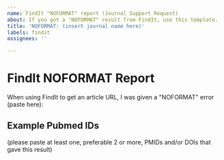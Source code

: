 ```yaml
---
name: FindIt "NOFORMAT" report (Journal Support Request)
about: If you got a "NOFORMAT" result from FindIt, use this template.
title: 'NOFORMAT: (insert journal name here)'
labels: findit
assignees: ''

---
```


# FindIt NOFORMAT Report

When using FindIt to get an article URL, I was given a "NOFORMAT" error (paste here):


## Example Pubmed IDs

(please paste at least one, preferable 2 or more, PMIDs and/or DOIs that gave this result)
